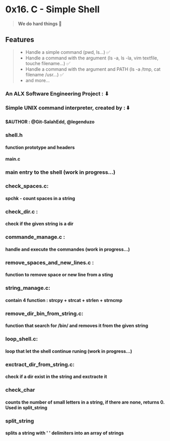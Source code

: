 # 0x16. C - Simple Shell 
> **We do hard things 💪**
## Features
> - Handle a simple command (pwd, ls...) ✅
> - Handle a command with the argument (ls -a, ls -la, vim textfile, touche filename...) ✅
> - Handle a command with the argument and PATH (ls -a /tmp, cat filename /usr...) ✅
> - and more...
### An ALX Software Engineering Project : ⬇
### Simple UNIX command interpreter, created by : ⬇️
#### $AUTHOR : @Git-SalahEdd, @legenduzo
###	shell.h
####		function prototype and headers
####	main.c
###		main entry to the shell (work in progress...)
###	check_spaces.c: 
####		spchk - count spaces in a string
###	check_dir.c :
####		check if the given string is a dir
###	commande_manage.c :
####		handle and execute the commandes (work in progress...)
###	remove_spaces_and_new_lines.c :
####		function to remove space or new line from a sting
###	string_manage.c:
####		contain 4 function : strcpy + strcat + strlen + strncmp
###	remove_dir_bin_from_string.c:
####		function that search for /bin/ and removes it from the given string
###	loop_shell.c:
####		loop that let the shell continue runing (work in progress...)
###	exctract_dir_from_string.c:
####	check if a dir exist in the string and exctracte it
###	check_char
####		counts the number of small letters in a string, if there are none, returns 0. Used in split_string
###	split_string
####		splits a string with ' ' delimiters into an array of strings
